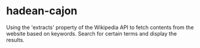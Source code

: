 # hadean-cajon
Using the 'extracts' property of the Wikipedia API to fetch contents from the website based on keywords. Search for certain terms and display the results.


